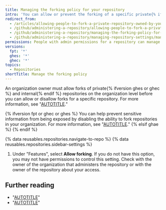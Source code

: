 ```yaml
---
title: Managing the forking policy for your repository
intro: 'You can allow or prevent the forking of a specific private{% ifversion ghes or ghec %} or internal{% endif %} repository owned by an organization.'
redirect_from:
  - /articles/allowing-people-to-fork-a-private-repository-owned-by-your-organization
  - /github/administering-a-repository/allowing-people-to-fork-a-private-repository-owned-by-your-organization
  - /github/administering-a-repository/managing-the-forking-policy-for-your-repository
  - /github/administering-a-repository/managing-repository-settings/managing-the-forking-policy-for-your-repository
permissions: People with admin permissions for a repository can manage the forking policy for the repository.
versions:
  fpt: '*'
  ghes: '*'
  ghec: '*'
topics:
  - Repositories
shortTitle: Manage the forking policy
---
```

An organization owner must allow forks of private{% ifversion ghes or ghec %} and internal{% endif %} repositories on the organization level before you can allow or disallow forks for a specific repository. For more information, see "[AUTOTITLE](/organizations/managing-organization-settings/managing-the-forking-policy-for-your-organization)."

{% ifversion fpt or ghec or ghes %}
You can help prevent sensitive information from being exposed by disabling the ability to fork repositories in your organization. For more information, see "[AUTOTITLE](/code-security/getting-started/best-practices-for-preventing-data-leaks-in-your-organization)."
{% elsif ghae %}
{% endif %}

{% data reusables.repositories.navigate-to-repo %}
{% data reusables.repositories.sidebar-settings %}
1. Under "Features", select **Allow forking**. If you do not have this option, you may not have permissions to control this setting. Check with the owner of the organization that administers the repository or with the owner of the repository about your access.

## Further reading

- "[AUTOTITLE](/pull-requests/collaborating-with-pull-requests/working-with-forks/about-forks)"
- "[AUTOTITLE](/organizations/managing-user-access-to-your-organizations-repositories/managing-repository-roles/repository-roles-for-an-organization)"
